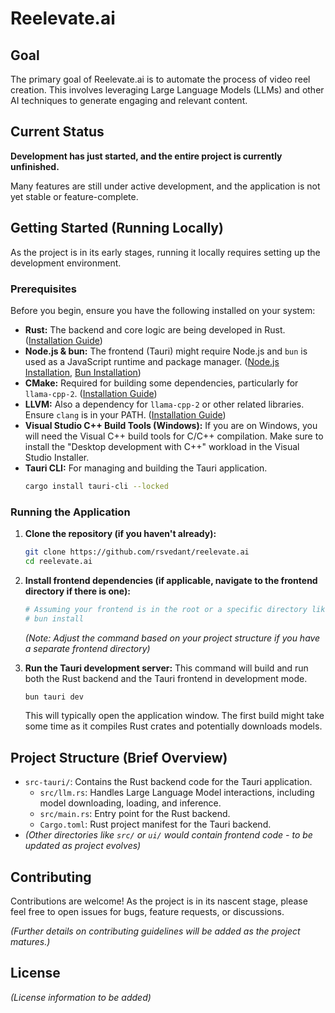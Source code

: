 # Reelevate.ai

## Goal

The primary goal of Reelevate.ai is to automate the process of video reel creation. This involves leveraging Large Language Models (LLMs) and other AI techniques to generate engaging and relevant content.

## Current Status

**Development has just started, and the entire project is currently unfinished.**

Many features are still under active development, and the application is not yet stable or feature-complete.

## Getting Started (Running Locally)

As the project is in its early stages, running it locally requires setting up the development environment.

### Prerequisites

Before you begin, ensure you have the following installed on your system:

*   **Rust:** The backend and core logic are being developed in Rust. ([Installation Guide](https://www.rust-lang.org/tools/install))
*   **Node.js & bun:** The frontend (Tauri) might require Node.js and `bun` is used as a JavaScript runtime and package manager. ([Node.js Installation](https://nodejs.org/), [Bun Installation](https://bun.sh/docs/installation))
*   **CMake:** Required for building some dependencies, particularly for `llama-cpp-2`. ([Installation Guide](https://cmake.org/install/))
*   **LLVM:** Also a dependency for `llama-cpp-2` or other related libraries. Ensure `clang` is in your PATH. ([Installation Guide](https://llvm.org/docs/GettingStarted.html))
*   **Visual Studio C++ Build Tools (Windows):** If you are on Windows, you will need the Visual C++ build tools for C/C++ compilation. Make sure to install the "Desktop development with C++" workload in the Visual Studio Installer.
*   **Tauri CLI:** For managing and building the Tauri application.
    ```bash
    cargo install tauri-cli --locked
    ```

### Running the Application

1.  **Clone the repository (if you haven't already):**
    ```bash
    git clone https://github.com/rsvedant/reelevate.ai
    cd reelevate.ai
    ```

2.  **Install frontend dependencies (if applicable, navigate to the frontend directory if there is one):**
    ```bash
    # Assuming your frontend is in the root or a specific directory like 'src-ui'
    # bun install
    ```
    *(Note: Adjust the command based on your project structure if you have a separate frontend directory)*

3.  **Run the Tauri development server:**
    This command will build and run both the Rust backend and the Tauri frontend in development mode.
    ```bash
    bun tauri dev
    ```

    This will typically open the application window. The first build might take some time as it compiles Rust crates and potentially downloads models.

## Project Structure (Brief Overview)

*   `src-tauri/`: Contains the Rust backend code for the Tauri application.
    *   `src/llm.rs`: Handles Large Language Model interactions, including model downloading, loading, and inference.
    *   `src/main.rs`: Entry point for the Rust backend.
    *   `Cargo.toml`: Rust project manifest for the Tauri backend.
*   *(Other directories like `src/` or `ui/` would contain frontend code - to be updated as project evolves)*

## Contributing

Contributions are welcome! As the project is in its nascent stage, please feel free to open issues for bugs, feature requests, or discussions.

*(Further details on contributing guidelines will be added as the project matures.)*

## License

*(License information to be added)* 
